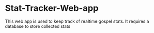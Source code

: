 # Stat-Tracker-Web-app
This web app is used to keep track of realtime gospel stats. It requires a database to store collected stats
